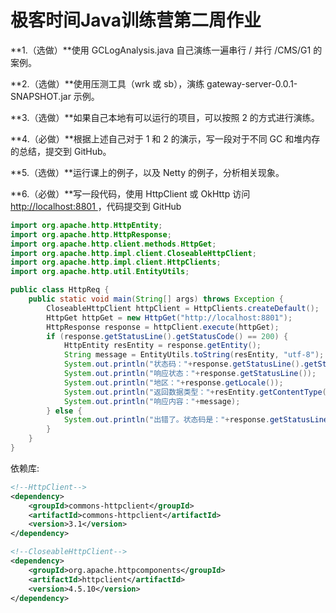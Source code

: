 # 极客时间Java训练营第二周作业

**1.（选做）**使用 GCLogAnalysis.java 自己演练一遍串行 / 并行 /CMS/G1 的案例。



**2.（选做）**使用压测工具（wrk 或 sb），演练 gateway-server-0.0.1-SNAPSHOT.jar 示例。



**3.（选做）**如果自己本地有可以运行的项目，可以按照 2 的方式进行演练。



**4.（必做）**根据上述自己对于 1 和 2 的演示，写一段对于不同 GC 和堆内存的总结，提交到 GitHub。



**5.（选做）**运行课上的例子，以及 Netty 的例子，分析相关现象。



**6.（必做）**写一段代码，使用 HttpClient 或 OkHttp 访问 [ http://localhost:8801 ](http://localhost:8801/)，代码提交到 GitHub

```java
import org.apache.http.HttpEntity;
import org.apache.http.HttpResponse;
import org.apache.http.client.methods.HttpGet;
import org.apache.http.impl.client.CloseableHttpClient;
import org.apache.http.impl.client.HttpClients;
import org.apache.http.util.EntityUtils;

public class HttpReq {
    public static void main(String[] args) throws Exception {
        CloseableHttpClient httpClient = HttpClients.createDefault();
        HttpGet httpGet = new HttpGet("http://localhost:8801");
        HttpResponse response = httpClient.execute(httpGet);
        if (response.getStatusLine().getStatusCode() == 200) {
            HttpEntity resEntity = response.getEntity();
            String message = EntityUtils.toString(resEntity, "utf-8");
            System.out.println("状态码："+response.getStatusLine().getStatusCode());
            System.out.println("响应状态："+response.getStatusLine());
            System.out.println("地区："+response.getLocale());
            System.out.println("返回数据类型："+resEntity.getContentType());
            System.out.println("响应内容："+message);
        } else {
            System.out.println("出错了。状态码是："+response.getStatusLine().getStatusCode());
        }
    }
}
```

依赖库:

```xml
<!--HttpClient-->
<dependency>
    <groupId>commons-httpclient</groupId>
    <artifactId>commons-httpclient</artifactId>
    <version>3.1</version>
</dependency>

<!--CloseableHttpClient-->
<dependency>
    <groupId>org.apache.httpcomponents</groupId>
    <artifactId>httpclient</artifactId>
    <version>4.5.10</version>
</dependency>
```